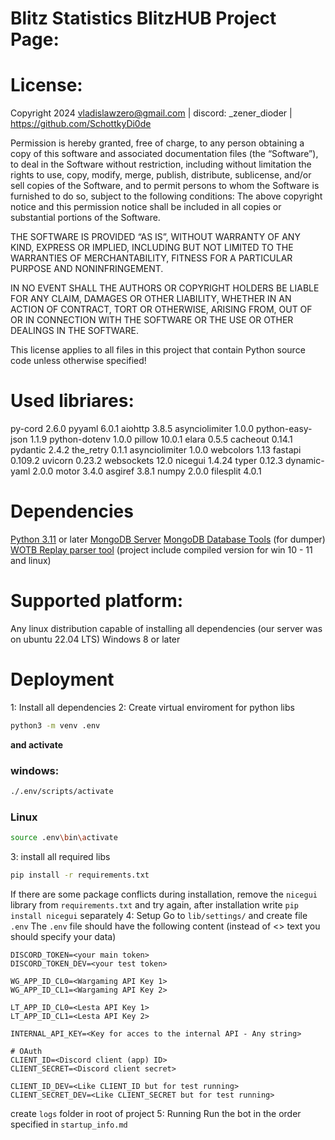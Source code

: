 # Blitz Statistics BlitzHUB Project Page:

# License:
Copyright 2024 vladislawzero@gmail.com | discord: _zener_dioder | https://github.com/SchottkyDi0de

Permission is hereby granted, free of charge, to any person obtaining a copy of this software and associated documentation files (the “Software”), 
  to deal in the Software without restriction, including without limitation the rights to use, copy, modify, merge, publish, distribute, sublicense, 
  and/or sell copies of the Software, and to permit persons to whom the Software is furnished to do so, subject to the following conditions:
    The above copyright notice and this permission notice shall be included in all copies or substantial portions of the Software.

THE SOFTWARE IS PROVIDED “AS IS”, WITHOUT WARRANTY OF ANY KIND, 
  EXPRESS OR IMPLIED, INCLUDING BUT NOT LIMITED TO THE WARRANTIES OF MERCHANTABILITY, 
  FITNESS FOR A PARTICULAR PURPOSE AND NONINFRINGEMENT.
  
IN NO EVENT SHALL THE AUTHORS OR COPYRIGHT HOLDERS BE LIABLE FOR ANY CLAIM, 
  DAMAGES OR OTHER LIABILITY, WHETHER IN AN ACTION OF CONTRACT, TORT OR OTHERWISE, 
  ARISING FROM, OUT OF OR IN CONNECTION WITH THE SOFTWARE OR THE USE OR OTHER DEALINGS IN THE SOFTWARE.

This license applies to all files in this project that contain Python source code unless otherwise specified!

# Used libriares:
py-cord 2.6.0
pyyaml 6.0.1
aiohttp 3.8.5
asynciolimiter 1.0.0
python-easy-json 1.1.9
python-dotenv 1.0.0
pillow 10.0.1
elara 0.5.5
cacheout 0.14.1
pydantic 2.4.2
the_retry 0.1.1
asynciolimiter 1.0.0
webcolors 1.13
fastapi 0.109.2
uvicorn 0.23.2
websockets 12.0
nicegui 1.4.24
typer 0.12.3
dynamic-yaml 2.0.0
motor 3.4.0
asgiref 3.8.1
numpy 2.0.0
filesplit 4.0.1

# Dependencies
[Python 3.11](https://www.python.org/downloads/release/python-3110/) or later
[MongoDB Server](https://www.mongodb.com/try/download/community)
[MongoDB Database Tools](https://www.mongodb.com/try/download/database-tools) (for dumper)
[WOTB Replay parser tool](https://github.com/eigenein/wotbreplay-parser) (project include compiled version for win 10 - 11 and linux)
# Supported platform:
Any linux distribution capable of installing all dependencies (our server was on ubuntu 22.04 LTS)
Windows 8 or later
# Deployment
1: Install all dependencies
2: Create virtual enviroment for python libs
```bash
python3 -m venv .env
```
**and activate**
### windows:
```cmd
./.env/scripts/activate
```
### Linux
```bash
source .env\bin\activate
```
3: install all required libs
```bash
pip install -r requirements.txt
```
If there are some package conflicts during installation, remove the `nicegui` library from `requirements.txt` and try again, after installation write `pip install nicegui` separately
4: Setup
Go to `lib/settings/` and create file `.env`
The `.env` file should have the following content (instead of <> text you should specify your data)
```env
DISCORD_TOKEN=<your main token>
DISCORD_TOKEN_DEV=<your test token>

WG_APP_ID_CL0=<Wargaming API Key 1>
WG_APP_ID_CL1=<Wargaming API Key 2>

LT_APP_ID_CL0=<Lesta API Key 1>
LT_APP_ID_CL1=<Lesta API Key 2>

INTERNAL_API_KEY=<Key for acces to the internal API - Any string>

# OAuth
CLIENT_ID=<Discord client (app) ID>
CLIENT_SECRET=<Discord client secret>

CLIENT_ID_DEV=<Like CLIENT_ID but for test running>
CLIENT_SECRET_DEV=<Like CLIENT_SECRET but for test running>
```
create `logs` folder in root of project
5: Running
Run the bot in the order specified in `startup_info.md`
